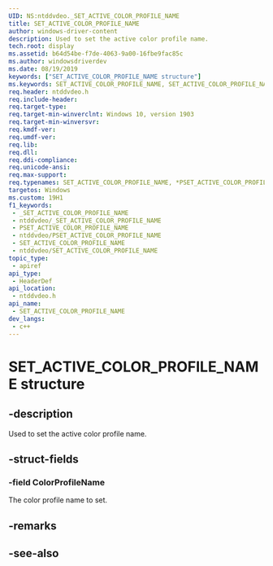 ```yaml
---
UID: NS:ntddvdeo._SET_ACTIVE_COLOR_PROFILE_NAME
title: SET_ACTIVE_COLOR_PROFILE_NAME
author: windows-driver-content
description: Used to set the active color profile name.
tech.root: display
ms.assetid: b64d54be-f7de-4063-9a00-16fbe9fac85c
ms.author: windowsdriverdev
ms.date: 08/19/2019
keywords: ["SET_ACTIVE_COLOR_PROFILE_NAME structure"]
ms.keywords: SET_ACTIVE_COLOR_PROFILE_NAME, SET_ACTIVE_COLOR_PROFILE_NAME, *PSET_ACTIVE_COLOR_PROFILE_NAME,
req.header: ntddvdeo.h
req.include-header: 
req.target-type: 
req.target-min-winverclnt: Windows 10, version 1903
req.target-min-winversvr: 
req.kmdf-ver: 
req.umdf-ver: 
req.lib: 
req.dll: 
req.ddi-compliance: 
req.unicode-ansi: 
req.max-support: 
req.typenames: SET_ACTIVE_COLOR_PROFILE_NAME, *PSET_ACTIVE_COLOR_PROFILE_NAME
targetos: Windows
ms.custom: 19H1
f1_keywords:
 - _SET_ACTIVE_COLOR_PROFILE_NAME
 - ntddvdeo/_SET_ACTIVE_COLOR_PROFILE_NAME
 - PSET_ACTIVE_COLOR_PROFILE_NAME
 - ntddvdeo/PSET_ACTIVE_COLOR_PROFILE_NAME
 - SET_ACTIVE_COLOR_PROFILE_NAME
 - ntddvdeo/SET_ACTIVE_COLOR_PROFILE_NAME
topic_type:
 - apiref
api_type:
 - HeaderDef
api_location:
 - ntddvdeo.h
api_name:
 - SET_ACTIVE_COLOR_PROFILE_NAME
dev_langs:
 - c++
---
```


# SET_ACTIVE_COLOR_PROFILE_NAME structure


## -description

Used to set the active color profile name.

## -struct-fields

### -field ColorProfileName

The color profile name to set.

## -remarks

## -see-also

